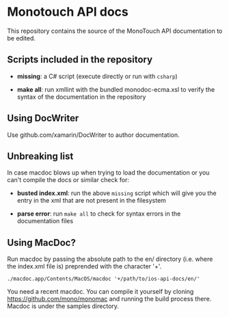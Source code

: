 Monotouch API docs
==========

This repository contains the source of the MonoTouch API documentation
to be edited.

Scripts included in the repository
----------

  - **missing**: a C# script (execute directly or run with `csharp`)

  - **make all**: run xmllint with the bundled monodoc-ecma.xsl to
      verify the syntax of the documentation in the repository

Using DocWriter
---------------

Use github.com/xamarin/DocWriter to author documentation.   

Unbreaking list
----------

In case macdoc blows up when trying to load the documentation or you can't compile the docs or similar check for:

  - **busted index.xml**: run the above `missing` script which will
      give you the entry in the xml that are not present in the
      filesystem

  - **parse error**: run `make all` to check for syntax errors in the
      documentation files

Using MacDoc?
---------------

Run macdoc by passing the absolute path to the en/ directory
(i.e. where the index.xml file is) preprended with the character '+'.

    ./macdoc.app/Contents/MacOS/macdoc '+/path/to/ios-api-docs/en/'

You need a recent macdoc. You can compile it yourself by cloning
https://github.com/mono/monomac and running the build process
there. Macdoc is under the samples directory.
